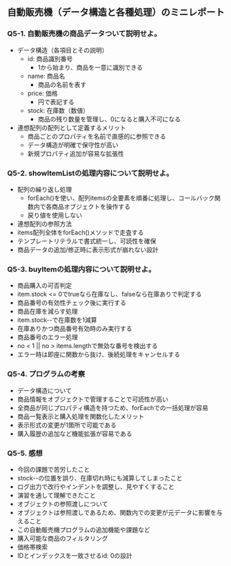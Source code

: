 
## 自動販売機（データ構造と各種処理）のミニレポート
### Q5-1. 自動販売機の商品データついて説明せよ。
* データ構造（各項目とその説明）
  * id: 商品識別番号
    * 1から始まり、商品を一意に識別できる
  * name: 商品名
    * 商品の名前を表す
  * price: 価格
    * 円で表記する
  * stock: 在庫数（数値）
    * 商品の残り数量を管理し、0になると購入不可になる
* 連想配列の配列として定義するメリット
  * 商品ごとのプロパティを名前で直感的に参照できる
  * データ構造が明確で保守性が高い
  * 新規プロパティ追加が容易な拡張性
### Q5-2. showItemListの処理内容について説明せよ。
* 配列の繰り返し処理
  * forEach()を使い、配列itemsの全要素を順番に処理し、コールバック関数内で各商品オブジェクトを操作する
  * 戻り値を使用しない
* 連想配列の参照方法
 * items配列全体をforEach()メソッドで走査する
 * テンプレートリテラルで書式統一し、可読性を確保
 * 商品データの追加/修正時に表示形式が崩れない設計
### Q5-3. buyItemの処理内容について説明せよ。
* 商品購入の可否判定
 * item.stock <= 0でtrueなら在庫なし、falseなら在庫ありで判定する
 * 商品番号の有効性チェック後に実行する
* 商品在庫を減らす処理
 * item.stock--で在庫数を1減算
 * 在庫ありかつ商品番号有効時のみ実行する
* 商品番号のエラー処理
 * no < 1 || no > items.lengthで無効な番号を検出する
 * エラー時は即座に関数から抜け、後続処理をキャンセルする
### Q5-4. プログラムの考察
* データ構造について
 * 商品情報をオブジェクトで管理することで可読性が高い
 * 全商品が同じプロパティ構造を持つため、forEachでの一括処理が容易
* 商品一覧表示と購入処理を関数化したメリット
 * 表示形式の変更が1箇所で可能である
 * 購入履歴の追加など機能拡張が容易である
### Q5-5. 感想
* 今回の課題で苦労したこと
 * stock--の位置を誤り、在庫切れ時にも減算してしまったこと
 * ログ出力で改行やインデントを調整し、見やすくすること
* 演習を通して理解できたこと
 * オブジェクトの参照渡しについて
 * オブジェクトは参照渡しであるため、関数内での変更が元データに影響を与えること
* この自動販売機プログラムの追加機能や課題など
 * 購入可能な商品のフィルタリング
 * 価格帯検索
 * IDとインデックスを一致させるid: 0の設計
